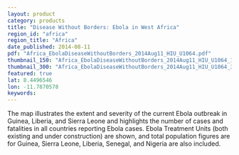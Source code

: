 ```yaml
---
layout: product
category: products
title: "Disease Without Borders: Ebola in West Africa"
region_id: "africa"
region_title: "Africa"
date_published: 2014-08-11
pdf: "Africa_EbolaDiseaseWithoutBorders_2014Aug11_HIU_U1064.pdf"
thumbnail_150: "Africa_EbolaDiseaseWithoutBorders_2014Aug11_HIU_U1064_150px.jpg"
thumbnail_300: "Africa_EbolaDiseaseWithoutBorders_2014Aug11_HIU_U1064_300px.jpg"
featured: true
lat: 8.4496546 
lon: -11.7870578
keywords:
---
```

The map illustrates the extent and severity of the current Ebola outbreak in Guinea, Liberia, and Sierra Leone and highlights the number of cases and fatalities in all countries reporting Ebola cases. Ebola Treatment Units (both existing and under construction) are shown, and total population figures are for Guinea, Sierra Leone, Liberia, Senegal, and Nigeria are also included.
